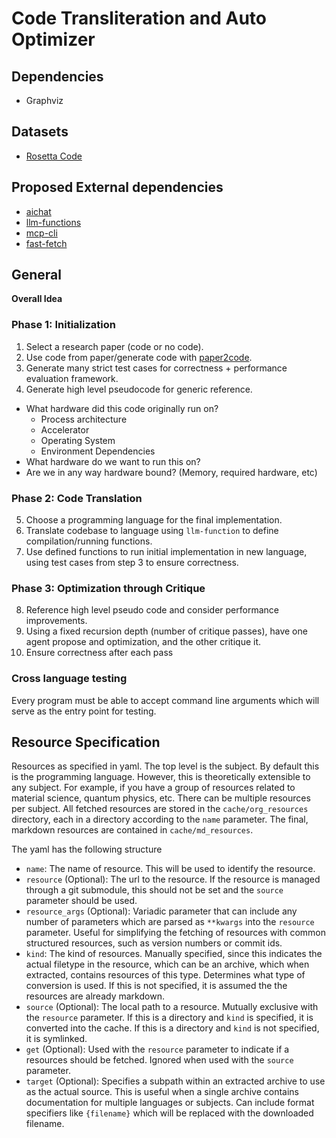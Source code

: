 # Code Transliteration and Auto Optimizer

## Dependencies

- Graphviz


## Datasets

- [Rosetta Code](https://huggingface.co/datasets/christopher/rosetta-code)

## Proposed External dependencies

- [aichat](https://github.com/sigoden/aichat)
- [llm-functions](https://github.com/sigoden/llm-functions)
- [mcp-cli](https://github.com/chrishayuk/mcp-cli)
- [fast-fetch](https://github.com/fastfetch-cli/fastfetch)

## General

**Overall Idea**

### Phase 1: Initialization

1. Select a research paper (code or no code).
2. Use code from paper/generate code with [paper2code](https://arxiv.org/abs/2504.17192).
3. Generate many strict test cases for correctness + performance evaluation framework.
4. Generate high level pseudocode for generic reference.

- What hardware did this code originally run on?
    - Process architecture
    - Accelerator
    - Operating System
    - Environment Dependencies
- What hardware do we want to run this on?
- Are we in any way hardware bound? (Memory, required hardware, etc)


### Phase 2: Code Translation

5. Choose a programming language for the final implementation.
6. Translate codebase to language using `llm-function` to define compilation/running functions.
7. Use defined functions to run initial implementation in new language, using test cases from step 3 to ensure correctness.

### Phase 3: Optimization through Critique

8. Reference high level pseudo code and consider performance improvements.
9. Using a fixed recursion depth (number of critique passes), have one agent propose and optimization, and the other critique it.
10. Ensure correctness after each pass

### Cross language testing

Every program must be able to accept command line arguments which will serve as the entry point for testing.

## Resource Specification

Resources as specified in yaml. The top level is the subject. By default this is the programming language. However, this is theoretically extensible to any subject. For example, if you have a group of resources related to material science, quantum physics, etc. There can be multiple resources per subject. All fetched resources are stored in the `cache/org_resources` directory, each in a directory according to the `name` parameter. The final, markdown resources are contained in `cache/md_resources`.

The yaml has the following structure

- `name`: The name of resource. This will be used to identify the resource.
- `resource` (Optional): The url to the resource. If the resource is managed through a git submodule, this should not be set and the `source` parameter should be used.
- `resource_args` (Optional): Variadic parameter that can include any number of parameters which are parsed as `**kwargs` into the `resource` parameter. Useful for simplifying the fetching of resources with common structured resources, such as version numbers or commit ids.
- `kind`: The kind of resources. Manually specified, since this indicates the actual filetype in the resource, which can be an archive, which when extracted, contains resources of this type. Determines what type of conversion is used. If this is not specified, it is assumed the the resources are already markdown.
- `source` (Optional): The local path to a resource. Mutually exclusive with the `resource` parameter. If this is a directory and `kind` is specified, it is converted into the cache. If this is a directory and `kind` is not specified, it is symlinked.
- `get` (Optional): Used with the `resource` parameter to indicate if a resources should be fetched. Ignored when used with the `source` parameter.
- `target` (Optional): Specifies a subpath within an extracted archive to use as the actual source. This is useful when a single archive contains documentation for multiple languages or subjects. Can include format specifiers like `{filename}` which will be replaced with the downloaded filename.
